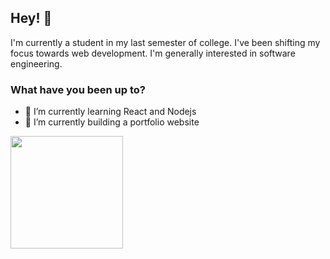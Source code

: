  ## Hey! 👋
 I'm currently a student in my last semester of college. I've been shifting my focus towards web development. I'm generally interested in software engineering.
 ### What have you been up to?
- 🌱 I’m currently learning React and Nodejs
- 🌱 I’m currently building a portfolio website
<!--  ### Let's talk
- ⚡ [Twitter](https://twitter.com/dndanli) <br> -->

<div>
  <a href="https://github.com/dndanli">
<!--   <img height="180em" src="https://github-readme-stats.vercel.app/api?username=dndanli&show_icons=true&theme=buefy&include_all_commits=true&count_private=true"/> -->

  <img height="180em" src="https://github-readme-stats.vercel.app/api/top-langs/?username=dndanli&layout=compact&langs_count=7&theme=dark"/>
</div> 
